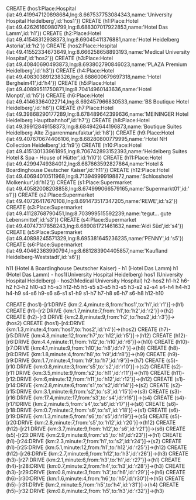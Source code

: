 CREATE (hos1:Place:Hospital {lat:49.419947120898684,lng:8.667537753084343,name:'University Hospital Heidelberg',id:'hos1'})
CREATE (h1:Place:Hotel {lat:49.42626160980799,lng:8.688307017922853,name:'Hotel Das Lamm',id:'h1'})
CREATE (h2:Place:Hotel {lat:49.41548312938373,lng:8.69045411376881,name:'Hotel Heidelberg Astoria',id:'h2'})
CREATE (hos2:Place:Hospital {lat:49.41552334673649,lng:8.666258658893193,name:'Medical University Hospital',id:'hos2'})
CREATE (h3:Place:Hotel {lat:49.40840690493873,lng:8.693802790846023,name:'PLAZA Premium Heidelberg',id:'h3'})
CREATE (h4:Place:Hotel {lat:49.408303891238326,lng:8.688600679697318,name:'Hotel Bergheim41',id:'h4'})
CREATE (h5:Place:Hotel {lat:49.40899511750871,lng:8.70414960143636,name:'Hotel Monpti',id:'h5'})
CREATE (h6:Place:Hotel {lat:49.41463364022714,lng:8.692457966830533,name:'BS Boutique Hotel Heidelberg',id:'h6'})
CREATE (h7:Place:Hotel {lat:49.39868290177289,lng:8.678489642399636,name:'MEININGER Hotel Heidelberg Hauptbahnhof',id:'h7'})
CREATE (h8:Place:Hotel {lat:49.39912849158373,lng:8.684942644196873,name:'Boutique Suites Heidelberg Alte Zigarrenmanufaktur',id:'h8'})
CREATE (h9:Place:Hotel {lat:49.407670674406106,lng:8.68280800779995,name:'Hotel NH Collection Heidelberg',id:'h9'})
CREATE (h10:Place:Hotel {lat:49.415130133961895,lng:8.706742893152393,name:'Heidelberg Suites Hotel & Spa - House of Hütter',id:'h10'})
CREATE (h11:Place:Hotel {lat:49.42994749384012,lng:8.687663592827864,name:'Hotel & Boardinghouse Deutscher Kaiser',id:'h11'})
CREATE (h12:Place:Hotel {lat:49.40694010511968,lng:8.713949999198872,name:'Schlosshotel Molkenkur',id:'h12'})
CREATE (s1:Place:Supermarket {lat:49.40582008208858,lng:8.674999066579165,name:'Supermarkt01',id:'s1'})
CREATE (s2:Place:Supermarket {lat:49.40726417670108,lng:8.691473517347205,name:'REWE',id:'s2'})
CREATE (s3:Place:Supermarket {lat:49.41128768790451,lng:8.703999515592239,name:'tegut... gute Lebensmittel',id:'s3'})
CREATE (s4:Place:Supermarket {lat:49.40747317858243,lng:8.689081721461632,name:'Aldi Süd',id:'s4'})
CREATE (s5:Place:Supermarket {lat:49.40898245571329,lng:8.695381645236235,name:'PENNY',id:'s5'})
CREATE (s6:Place:Supermarket {lat:49.40462363990794,lng:8.681283904405857,name:'Kaufland Heidelberg-Weststadt',id:'s6'})





h11 (Hotel & Boardinghouse Deutscher Kaiser) - h1 (Hotel Das Lamm)
h1 (Hotel Das Lamm) - hos1(University Hospital Heidelberg)
hos1 (University Hospital Heidelberg) - hos2(Medical University Hospital)
h2-hos2
h1-h2
h6-h2
h3-h2
h10-s3
h5-s3
h12-h5
h5-s5
s3-s5
h3-s5
h3-s2
s2-s4
s4-h4
h4-h3
h4-h9
s4-s6
h9-s6
s6-s1
s1-h9
s1-h7
h7-h8
s6-h7
s6-h8
h12-h10




CREATE (hos1)-[r1:DRIVE {km:2.4,minute:8,from:'hos1',to:'h1',id:'r1'}]->(h1)
CREATE (h1)-[r2:DRIVE {km:1.7,minute:7,from:'h1',to:'h2',id:'r2'}]->(h2)
CREATE (h2)-[r3:DRIVE {km:2.8,minute:9,from:'h2',to:'hos2',id:'r3'}]->(hos2)
CREATE (hos1)-[r4:DRIVE {km:1.3,minute:4,from:'hos1',to:'hos2',id:'r4'}]->(hos2)
CREATE (h7)-[r5:DRIVE {km:4.8,minute:12,from:'h7',to:'h12',id:'r5'}]->(h12)
CREATE (h12)-[r6:DRIVE {km:4.4,minute:11,from:'h12',to:'h10',id:'r6'}]->(h10)
CREATE (h10)-[r7:DRIVE {km:4.1,minute:9,from:'h10',to:'h8',id:'r7'}]->(h8)
CREATE (h8)-[r8:DRIVE {km:1.8,minute:4,from:'h8',to:'h9',id:'r8'}]->(h9)
CREATE (h9)-[r9:DRIVE {km:1.7,minute:4,from:'h9',to:'h7',id:'r9'}]->(h7)
CREATE (s5)-[r10:DRIVE {km:0.8,minute:3,from:'s5',to:'s2',id:'r10'}]->(s2)
CREATE (s2)-[r11:DRIVE {km:3.5,minute:9,from:'s2',to:'h11',id:'r11'}]->(h11)
CREATE (h11)-[r12:DRIVE {km:6,minute:12,from:'h11',to:'h12',id:'r12'}]->(h12)
CREATE (s1)-[r14:DRIVE {km:2.8,minute:6,from:'s1',to:'s2',id:'r14'}]->(s2)
CREATE (s2)-[r15:DRIVE {km:3.1,minute:6,from:'s2',to:'s3',id:'r15'}]->(s3)
CREATE (s3)-[r16:DRIVE {km:17.4,minute:17,from:'s3',to:'s4',id:'r16'}]->(s4)
CREATE (s4)-[r17:DRIVE {km:2,minute:5,from:'s4',to:'s6',id:'r17'}]->(s6)
CREATE (s6)-[r18:DRIVE {km:0.7,minute:2,from:'s6',to:'s1',id:'r18'}]->(s1)
CREATE (s6)-[r19:DRIVE {km:1.3,minute:5,from:'s6',to:'s5',id:'r19'}]->(s5)
CREATE (s5)-[r20:DRIVE {km:2.8,minute:7,from:'s5',to:'h12',id:'r20'}]->(h12)
CREATE (h12)-[r21:DRIVE {km:3.7,minute:9,from:'h12',to:'s6',id:'r21'}]->(s6)
CREATE (s5)-[r23:DRIVE {km:2.9,minute:8,from:'s5',to:'h1',id:'r23'}]->(h1)
CREATE (h1)-[r24:DRIVE {km:2.3,minute:7,from:'h1',to:'s2',id:'r24'}]->(s2)
CREATE (h1)-[r25:DRIVE {km:5.1,minute:12,from:'h1',to:'h12',id:'r25'}]->(h12)
CREATE (h12)-[r26:DRIVE {km:2.7,minute:6,from:'h12',to:'h3',id:'r26'}]->(h3)
CREATE (h3)-[r27:DRIVE {km:2.1,minute:6,from:'h3',to:'h1',id:'r27'}]->(h1)
CREATE (h4)-[r28:DRIVE {km:0.7,minute:2,from:'h4',to:'h3',id:'r28'}]->(h3)
CREATE (h3)-[r29:DRIVE {km:0.8,minute:3,from:'h3',to:'h6',id:'r29'}]->(h6)
CREATE (h6)-[r30:DRIVE {km:1.6,minute:4,from:'h6',to:'h5',id:'r30'}]->(h5)
CREATE (h5)-[r31:DRIVE {km:2,minute:5,from:'h5',to:'h4',id:'r31'}]->(h4)
CREATE (h5)-[r32:DRIVE {km:0.8,minute:2,from:'h5',to:'h3',id:'r32'}]->(h3)